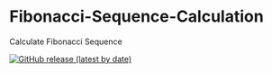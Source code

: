 # Fibonacci-Sequence-Calculation
Calculate Fibonacci Sequence

<a href="https://github.com/ZogeMung/Fibonacci-Sequence-Calculation/releases/latest"><img alt="GitHub release (latest by date)" src="https://img.shields.io/github/v/release/ZogeMung/Fibonacci-Sequence-Calculation"></a>
